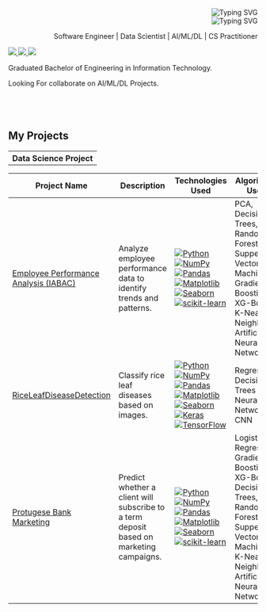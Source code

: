 <div style="text-align: right; margin: 0 auto; max-width: -80%;">
    <img src="https://readme-typing-svg.demolab.com?font=Georgia&size=32&duration=1900&pause=150&multiline=true&width=500&height=40&lines=Mohit+Janbandhu" alt="Typing SVG" />
</div>
<div style="text-align: right; margin: 0 auto; max-width: -80%;">
    <img src="https://readme-typing-svg.demolab.com?font=Georgia&size=18&duration=2000&pause=250&multiline=true&width=500&height=25&lines=Certified Data Scientist" alt="Typing SVG" />
    <p>Software Engineer | Data Scientist | AI/ML/DL | CS Practitioner </p>
</div>
<p align="left">
    <!-- Links to personal website, resume, LinkedIn, and email -->
    <a href="https://www.linkedin.com/in/mohitjanbandhu">
        <img src="https://img.shields.io/badge/-Linkedin-blue?style=flat-square&logo=linkedin">
    </a>
    <a href="mailto:mojanbandhu@gmail.com">
        <img src="https://img.shields.io/badge/-Email-red?style=flat-square&logo=gmail&logoColor=white">
    </a>
    <a href="https://www.kaggle.com/mohitjanbandhu">
        <img src="https://img.shields.io/badge/-Kaggle-blue?style=flat-square&logo=Kaggle&logoColor=white">
    </a>
</p>
<!--
-
-
-
-
-
-
--->

<p> Graduated Bachelor of Engineering in Information Technology. </p>
<p> Looking For collaborate on AI/ML/DL Projects.</p>

 

</p>

```




```


## My Projects
<table>
<tr><th>Data Science Project </th></tr>
<tr>

| Project Name | Description | Technologies Used | Algorithms Used |
| --- | --- | --- | --- |
| [Employee Performance Analysis (IABAC)](https://github.com/MJanbandhu/IABAC-Employee-Performance-Analysis-INX-Future-Inc..git)|Analyze employee performance data to identify trends and patterns.| [![Python](https://img.shields.io/badge/-Python-black?style=flat-square&logo=python)](https://www.python.org/)  [![NumPy](https://img.shields.io/badge/-NumPy-black?style=flat-square&logo=numpy)](https://numpy.org/)  [![Pandas](https://img.shields.io/badge/-Pandas-black?style=flat-square&logo=pandas)](https://pandas.pydata.org/)  [![Matplotlib](https://img.shields.io/badge/-Matplotlib-black?style=flat-square&logo=matplotlib)](https://matplotlib.org/)  [![Seaborn](https://img.shields.io/badge/-Seaborn-black?style=flat-square&logo=seaborn)](https://seaborn.pydata.org/) [![scikit-learn](https://img.shields.io/badge/-scikit--learn-black?style=flat-square&logo=scikit-learn)](https://scikit-learn.org/) |PCA, Decision Trees, Random Forest, Supper Vector Machine, Gradient Boosting, XG-Boost, K-Nearest Neighbors, Artificial Neural Network|
| [RiceLeafDiseaseDetection](https://github.com/MJanbandhu/RiceLeafDiseaseDetection.git)|Classify rice leaf diseases based on images.| [![Python](https://img.shields.io/badge/-Python-black?style=flat-square&logo=python)](https://www.python.org/)  [![NumPy](https://img.shields.io/badge/-NumPy-black?style=flat-square&logo=numpy)](https://numpy.org/)  [![Pandas](https://img.shields.io/badge/-Pandas-black?style=flat-square&logo=pandas)](https://pandas.pydata.org/)  [![Matplotlib](https://img.shields.io/badge/-Matplotlib-black?style=flat-square&logo=matplotlib)](https://matplotlib.org/) <br/>  [![Seaborn](https://img.shields.io/badge/-Seaborn-black?style=flat-square&logo=seaborn)](https://seaborn.pydata.org/) [![Keras](https://img.shields.io/badge/-Keras-black?style=flat-square&logo=keras)](https://keras.io/) [![TensorFlow](https://img.shields.io/badge/-TensorFlow-black?style=flat-square&logo=tensorflow)](https://www.tensorflow.org/) | Regression, Decision Trees , Neural Networks, CNN|
| [Protugese Bank Marketing](https://github.com/MJanbandhu/PortugeseBankMarketingProject.git)|Predict whether a client will subscribe to a term deposit based on marketing campaigns. | [![Python](https://img.shields.io/badge/-Python-black?style=flat-square&logo=python)](https://www.python.org/)  [![NumPy](https://img.shields.io/badge/-NumPy-black?style=flat-square&logo=numpy)](https://numpy.org/)  [![Pandas](https://img.shields.io/badge/-Pandas-black?style=flat-square&logo=pandas)](https://pandas.pydata.org/)  [![Matplotlib](https://img.shields.io/badge/-Matplotlib-black?style=flat-square&logo=matplotlib)](https://matplotlib.org/)  [![Seaborn](https://img.shields.io/badge/-Seaborn-black?style=flat-square&logo=seaborn)](https://seaborn.pydata.org/) [![scikit-learn](https://img.shields.io/badge/-scikit--learn-black?style=flat-square&logo=scikit-learn)](https://scikit-learn.org/) |Logistic Regression, Gradient Boosting, XG-Boost, Decision Trees, Random Forest, Supper Vector Machine, K-Nearest Neighbors, Artificial Neural Network|
</tr> </table>


 
